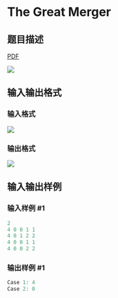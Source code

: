 # The Great Merger

## 题目描述

[problemUrl]: https://uva.onlinejudge.org/index.php?option=com_onlinejudge&Itemid=8&category=226&page=show_problem&problem=2903

[PDF](https://uva.onlinejudge.org/external/118/p11803.pdf)

![](https://cdn.luogu.com.cn/upload/vjudge_pic/UVA11803/3b90527d99ba0c807b099b1d54e4cd62842d9670.png)

## 输入输出格式

### 输入格式

![](https://cdn.luogu.com.cn/upload/vjudge_pic/UVA11803/b63942e6269c7e7937055dbe3c7aab65a884291c.png)

### 输出格式

![](https://cdn.luogu.com.cn/upload/vjudge_pic/UVA11803/ad64f5aff3a06eeeef09619d6234bd85d58a432b.png)

## 输入输出样例

### 输入样例 #1

```cpp
2
4 0 0 1 1
4 0 1 2 2
4 0 0 1 1
4 0 0 2 2
```


### 输出样例 #1

```cpp
Case 1: 4
Case 2: 0
```


